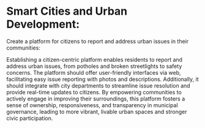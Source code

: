 # Smart Cities and Urban Development:

Create a platform for citizens to report and address urban issues in their
communities:

Establishing a citizen-centric platform enables residents to report and address
urban issues, from potholes and broken streetlights to safety concerns. The
platform should offer user-friendly interfaces via web, facilitating
easy issue reporting with photos and descriptions. Additionally, it should integrate
with city departments to streamline issue resolution and provide real-time
updates to citizens. By empowering communities to actively engage in improving
their surroundings, this platform fosters a sense of ownership, responsiveness,
and transparency in municipal governance, leading to more vibrant, livable urban
spaces and stronger civic participation.
